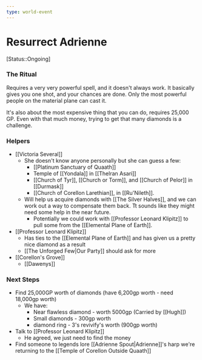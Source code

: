 ```yaml
---
type: world-event
---
```


# Resurrect Adrienne
[Status::Ongoing]

### The Ritual
Requires a very very powerful spell, and it doesn't always work. It basically gives you one shot, and your chances are done. Only the most powerful people on the material plane can cast it.

It's also about the most expensive thing that you can do, requires 25,000 GP. Even with that much money, trying to get that many diamonds is a challenge. 

### Helpers
* [[Victoria Several]]
	* She doesn't know anyone personally but she can guess a few:
		* [[Platinum Sanctuary of Quaath]]
		* Temple of [[Yondala]] in [[Thelran Asari]]
		* [[Church of Tyr]], [[Church or Torm]], and [[Church of Pelor]] in [[Durmask]]
		* [[Church of Corellon Larethian]], in [[Ru'Nileth]]. 
	* Will help us acquire diamonds with [[The Silver Halves]], and we can work out a way to compensate them back. Tt sounds like they might need some help in the near future. 
		* Potentially we could work with [[Professor Leonard Klipitz]] to pull some from the [[Elemental Plane of Earth]]. 
* [[Professor Leonard Klipitz]]
	* Has ties to the [[Elemental Plane of Earth]] and has given us a pretty nice diamond as a result
	* [[The Unforged Few|Our Party]] should ask for more
* [[Corellon's Grove]] 
	* [[Dawenys]]

### Next Steps
* Find 25,000GP worth of diamonds (have 6,200gp worth - need 18,000gp worth)
	* We have:
		* Near flawless diamond - worth 5000gp (Carried by [[Hugh]])
		* Small diamonds - 300gp worth
		* diamond ring - 3's revivify's worth (900gp worth)
* Talk to [[Professor Leonard Klipitz]]
	* He agreed, we just need to find the money
* Find someone to legends lore [[Adrienne Spout|Adrienne]]'s harp we're returning to the [[Temple of Corellon Outside Quaath]]